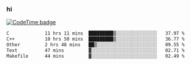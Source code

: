 ### hi  


<!--
**passer12/passer12** is a ✨ _special_ ✨ repository because its `README.md` (this file) appears on your GitHub profile.

Here are some ideas to get you started:

- 🔭 I’m currently working on ...
- 🌱 I’m currently learning ...
- 👯 I’m looking to collaborate on ...
- 🤔 I’m looking for help with ...
- 💬 Ask me about ...
- 📫 How to reach me: ...
- 😄 Pronouns: ...
- ⚡ Fun fact: ...
-->
<!--[![Top Langs](https://github-readme-stats.vercel.app/api/top-langs/?username=passer12&show_icons=true&theme=radical&count_private=true)](https://github.com/anuraghazra/github-readme-stats)-->
<!--[![Anurag's GitHub stats](https://github-readme-stats.vercel.app/api?username=passer12&show_icons=true&theme=radical&count_private=true)](https://github.com/anuraghazra/github-readme-stats)-->


[![CodeTime badge](https://img.shields.io/endpoint?style=social&url=https%3A%2F%2Fapi.codetime.dev%2Fshield%3Fid%3D20950%26project%3D%26in%3D0)](https://codetime.dev)

<!--START_SECTION:waka-->

```txt
C             11 hrs 11 mins  █████████▒░░░░░░░░░░░░░░░   37.97 %
C++           10 hrs 50 mins  █████████▒░░░░░░░░░░░░░░░   36.77 %
Other         2 hrs 48 mins   ██▒░░░░░░░░░░░░░░░░░░░░░░   09.55 %
Text          47 mins         ▓░░░░░░░░░░░░░░░░░░░░░░░░   02.71 %
Makefile      44 mins         ▓░░░░░░░░░░░░░░░░░░░░░░░░   02.49 %
```

<!--END_SECTION:waka-->

